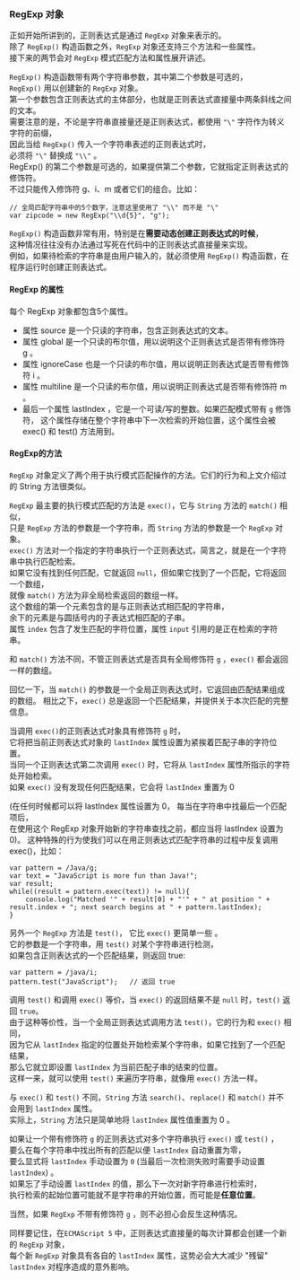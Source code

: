 ### RegExp 对象

正如开始所讲到的，正则表达式是通过 `RegExp` 对象来表示的。  
除了 `RegExp()` 构造函数之外，`RegExp` 对象还支持三个方法和一些属性。  
接下来的两节会对 `RegExp` 模式匹配方法和属性展开讲述。  

`RegExp()` 构造函数带有两个字符串参数，其中第二个参数是可选的，  
`RegExp()` 用以创建新的 `RegExp` 对象。  
第一个参数包含正则表达式的主体部分，也就是正则表达式直接量中两条斜线之间的文本。  
需要注意的是，不论是字符串直接量还是正则表达式，都使用 `"\"` 字符作为转义字符的前缀，  
因此当给 `RegExp()` 传入一个字符串表述的正则表达式时，  
必须将 `"\"` 替换成 `"\\"` 。  
RegExp() 的第二个参数是可选的，如果提供第二个参数，它就指定正则表达式的修饰符。  
不过只能传入修饰符 g、i、m 或者它们的组合。比如：

	// 全局匹配字符串中的5个数字，注意这里使用了 "\\" 而不是 "\"
    var zipcode = new RegExp("\\d{5}", "g");

`RegExp()` 构造函数非常有用，特别是在**需要动态创建正则表达式的时候**，  
这种情况往往没有办法通过写死在代码中的正则表达式直接量来实现。  
例如，如果待检索的字符串是由用户输入的，就必须使用 `RegExp()` 构造函数，在程序运行时创建正则表达式。

#### RegExp 的属性

每个 RegExp 对象都包含5个属性。
 - 属性 source 是一个只读的字符串，包含正则表达式的文本。
 - 属性 global 是一个只读的布尔值，用以说明这个正则表达式是否带有修饰符 g 。  
 - 属性 ignoreCase 也是一个只读的布尔值，用以说明正则表达式是否带有修饰符 i 。  
 - 属性 multiline 是一个只读的布尔值，用以说明正则表达式是否带有修饰符 m 。  
 - 最后一个属性 lastIndex ，它是一个可读/写的整数。如果匹配模式带有 `g` 修饰符，
 	这个属性存储在整个字符串中下一次检索的开始位置，这个属性会被 exec() 和 test() 方法用到。

#### RegExp的方法

`RegExp` 对象定义了两个用于执行模式匹配操作的方法。它们的行为和上文介绍过的 String 方法很类似。  

`RegExp` 最主要的执行模式匹配的方法是 `exec()`，它与 `String` 方法的 `match()` 相似，  
只是 `RegExp` 方法的参数是一个字符串，而 `String` 方法的参数是一个 `RegExp` 对象。   
`exec()` 方法对一个指定的字符串执行一个正则表达式，简言之，就是在一个字符串中执行匹配检索。  
如果它没有找到任何匹配，它就返回 `null`，但如果它找到了一个匹配，它将返回一个数组，  
就像 `match()` 方法为非全局检索返回的数组一样。  
这个数组的第一个元素包含的是与正则表达式相匹配的字符串，  
余下的元素是与圆括号内的子表达式相匹配的子串。  
属性 `index` 包含了发生匹配的字符位置，属性 `input` 引用的是正在检索的字符串。  

和 `match()` 方法不同，<red>不管正则表达式是否具有全局修饰符</red> `g` ，`exec()` <red>都会返回一样的数组</red>。

回忆一下，当 `match()` 的参数是一个<red>全局正则表达式</red>时，<red>它返回由匹配结果组成的数组</red>。
相比之下，`exec()` <red>总是返回一个匹配结果</red>，并提供关于本次匹配的完整信息。

当调用 `exec()`的正则表达式对象具有修饰符 `g` 时，  
它将把当前正则表达式对象的 `lastIndex` 属性设置为紧挨着匹配子串的字符位置。  
当同一个正则表达式第二次调用 `exec()` 时，它将从 `lastIndex` 属性所指示的字符处开始检索。  
如果 `exec()` 没有发现任何匹配结果，它会将 `lastIndex` 重置为 0   

(<red>在任何时候都可以将 lastIndex 属性设置为 0</red>，
每当在字符串中找最后一个匹配项后，  
<red>在使用这个 RegExp 对象开始新的字符串查找之前，都应当将 lastIndex 设置为 0</red>)。
这种特殊的行为使我们可以在用正则表达式匹配字符串的过程中反复调用 exec()，比如：  
     
	var pattern = /Java/g; 
    var text = "JavaScript is more fun than Java!";
    var result;
    while((result = pattern.exec(text)) != null){
    	console.log("Matched '" + result[0] + "'" + " at position " + result.index + "; next search begins at " + pattern.lastIndex);
    }

另外一个  `RegExp` 方法是 `test()`， 它比 `exec()` 更简单一些 。  
它的参数是一个字符串，用 `test()` 对某个字符串进行检测，  
如果包含正则表达式的一个匹配结果，则返回 true:

	var pattern = /java/i;
    pattern.test("JavaScript");   // 返回 true

调用 `test()` 和调用 `exec()` 等价，当 `exec()` 的返回结果不是 `null` 时，`test()` 返回 `true`。  
由于这种等价性，当一个全局正则表达式调用方法 `test()`，它的行为和 `exec()` 相同，  
因为它从 `lastIndex` 指定的位置处开始检索某个字符串，如果它找到了一个匹配结果，  
那么它就立即设置 `lastIndex` 为当前匹配子串的结束的位置。  
这样一来，就可以使用 `test()` 来遍历字符串，就像用 `exec()` 方法一样。

与 `exec()` 和 `test()` 不同，`String` 方法 `search()`、`replace()` 和 `match()` 并不会用到 `lastIndex` 属性。  
实际上，`String` 方法只是简单地将 `lastIndex` 属性值重置为 0 。

如果让一个带有修饰符 `g` 的正则表达式对多个字符串执行 `exec()` 或 `test()` ，  
要么在每个字符串中找出所有的匹配以便 `lastIndex` 自动重置为零，  
要么显式将 `lastIndex` 手动设置为 `0` (当最后一次检测失败时需要手动设置 `lastIndex`) 。  
如果忘了手动设置 `lastIndex` 的值，那么下一次对新字符串进行检索时，  
执行检索的起始位置可能就不是字符串的开始位置，而可能是**任意位置**。  

当然，如果 `RegExp` 不带有修饰符 `g` ，则不必担心会反生这种情况。

同样要记住，在`ECMAScript 5` 中，正则表达式直接量的每次计算都会创建一个新的 `RegExp` 对象，  
每个新 `RegExp` 对象具有各自的 `lastIndex` 属性，这势必会大大减少 "残留" `lastIndex` 对程序造成的意外影响。

